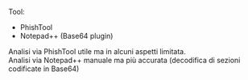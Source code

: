 Tool:
- PhishTool
- Notepad++ (Base64 plugin)

Analisi via PhishTool utile ma in alcuni aspetti limitata.  
Analisi via Notepad++ manuale ma più accurata (decodifica di sezioni codificate in Base64)